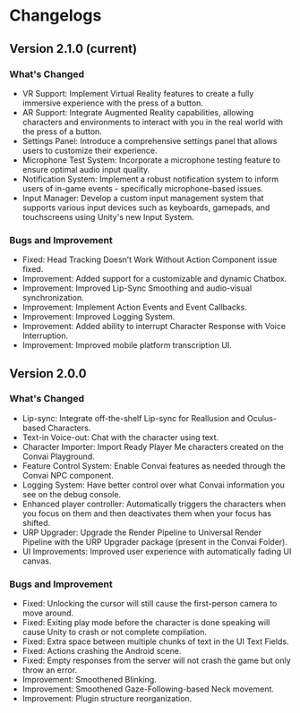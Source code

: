 # Changelogs

## Version 2.1.0 (current)

### What's Changed

* VR Support: Implement Virtual Reality features to create a fully immersive experience with the press of a button.&#x20;
* AR Support: Integrate Augmented Reality capabilities, allowing characters and environments to interact with you in the real world with the press of a button.&#x20;
* Settings Panel: Introduce a comprehensive settings panel that allows users to customize their experience.
* Microphone Test System: Incorporate a microphone testing feature to ensure optimal audio input quality.&#x20;
* Notification System: Implement a robust notification system to inform users of in-game events - specifically microphone-based issues.
* Input Manager: Develop a custom input management system that supports various input devices such as keyboards, gamepads, and touchscreens using Unity's new Input System.&#x20;

### Bugs and Improvement

* Fixed: Head Tracking Doesn’t Work Without Action Component issue fixed.
* Improvement: Added support for a customizable and dynamic Chatbox.
* Improvement: Improved Lip-Sync Smoothing and audio-visual synchronization.
* Improvement: Implement Action Events and Event Callbacks.
* Improvement: Improved Logging System.
* Improvement: Added ability to interrupt Character Response with Voice Interruption.
* Improvement: Improved mobile platform transcription UI.

## Version 2.0.0

### What's Changed

* Lip-sync: Integrate off-the-shelf Lip-sync for Reallusion and Oculus-based Characters.
* Text-in Voice-out: Chat with the character using text.
* Character Importer: Import Ready Player Me characters created on the Convai Playground.
* Feature Control System: Enable Convai features as needed through the Convai NPC component.
* Logging System: Have better control over what Convai information you see on the debug console.
* Enhanced player controller: Automatically triggers the characters when you focus on them and then deactivates them when your focus has shifted.
* URP Upgrader: Upgrade the Render Pipeline to Universal Render Pipeline with the URP Upgrader package (present in the Convai Folder).
* UI Improvements: Improved user experience with automatically fading UI canvas.

### Bugs and Improvement

* Fixed: Unlocking the cursor will still cause the first-person camera to move around.
* Fixed: Exiting play mode before the character is done speaking will cause Unity to crash or not complete compilation.
* Fixed: Extra space between multiple chunks of text in the UI Text Fields.
* Fixed: Actions crashing the Android scene.
* Fixed: Empty responses from the server will not crash the game but only throw an error.
* Improvement: Smoothened Blinking.
* Improvement: Smoothened Gaze-Following-based Neck movement.
* Improvement: Plugin structure reorganization.

